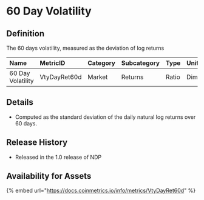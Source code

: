 # 60 Day Volatility

## Definition

The 60 days volatility, measured as the deviation of log returns

| Name | MetricID | Category | Subcategory | Type | Unit | Interval |
| :--- | :--- | :--- | :--- | :--- | :--- | :--- |
| 60 Day Volatility | VtyDayRet60d | Market | Returns | Ratio | Dimensionless | 60 days |

## Details

* Computed as the standard deviation of the daily natural log returns over 60 days.

## Release History

* Released in the 1.0 release of NDP

## Availability for Assets

{% embed url="https://docs.coinmetrics.io/info/metrics/VtyDayRet60d" %}


